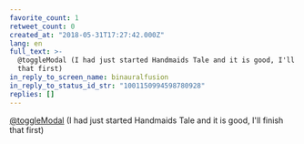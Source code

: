 ```yaml
---
favorite_count: 1
retweet_count: 0
created_at: "2018-05-31T17:27:42.000Z"
lang: en
full_text: >-
  @toggleModal (I had just started Handmaids Tale and it is good, I'll finish
  that first)
in_reply_to_screen_name: binauralfusion
in_reply_to_status_id_str: "1001150994598780928"
replies: []
---
```


[@toggleModal](https://twitter.com/toggleModal) (I had just started Handmaids
Tale and it is good, I'll finish that first)
